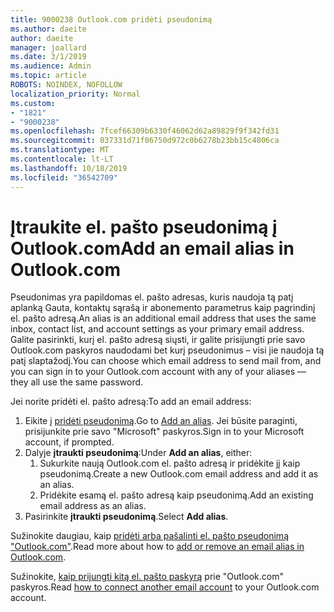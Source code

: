 ```yaml
---
title: 9000238 Outlook.com pridėti pseudonimą
ms.author: daeite
author: daeite
manager: joallard
ms.date: 3/1/2019
ms.audience: Admin
ms.topic: article
ROBOTS: NOINDEX, NOFOLLOW
localization_priority: Normal
ms.custom:
- "1821"
- "9000238"
ms.openlocfilehash: 7fcef66309b6330f46062d62a89829f9f342fd31
ms.sourcegitcommit: 037331d71f06750d972c0b6278b23bb15c4806ca
ms.translationtype: MT
ms.contentlocale: lt-LT
ms.lasthandoff: 10/18/2019
ms.locfileid: "36542709"
---
```

# <a name="add-an-email-alias-in-outlookcom"></a><span data-ttu-id="be7a4-102">Įtraukite el. pašto pseudonimą į Outlook.com</span><span class="sxs-lookup"><span data-stu-id="be7a4-102">Add an email alias in Outlook.com</span></span>

<span data-ttu-id="be7a4-103">Pseudonimas yra papildomas el. pašto adresas, kuris naudoja tą patį aplanką Gauta, kontaktų sąrašą ir abonemento parametrus kaip pagrindinį el. pašto adresą.</span><span class="sxs-lookup"><span data-stu-id="be7a4-103">An alias is an additional email address that uses the same inbox, contact list, and account settings as your primary email address.</span></span> <span data-ttu-id="be7a4-104">Galite pasirinkti, kurį el. pašto adresą siųsti, ir galite prisijungti prie savo Outlook.com paskyros naudodami bet kurį pseudonimus – visi jie naudoja tą patį slaptažodį.</span><span class="sxs-lookup"><span data-stu-id="be7a4-104">You can choose which email address to send mail from, and you can sign in to your Outlook.com account with any of your aliases — they all use the same password.</span></span>

<span data-ttu-id="be7a4-105">Jei norite pridėti el. pašto adresą:</span><span class="sxs-lookup"><span data-stu-id="be7a4-105">To add an email address:</span></span>

1. <span data-ttu-id="be7a4-106">Eikite į [pridėti pseudonimą](https://go.microsoft.com/fwlink/p/?linkid=864833).</span><span class="sxs-lookup"><span data-stu-id="be7a4-106">Go to [Add an alias](https://go.microsoft.com/fwlink/p/?linkid=864833).</span></span> <span data-ttu-id="be7a4-107">Jei būsite paraginti, prisijunkite prie savo "Microsoft" paskyros.</span><span class="sxs-lookup"><span data-stu-id="be7a4-107">Sign in to your Microsoft account, if prompted.</span></span>
2. <span data-ttu-id="be7a4-108">Dalyje **įtraukti pseudonimą**:</span><span class="sxs-lookup"><span data-stu-id="be7a4-108">Under **Add an alias**, either:</span></span>
    1. <span data-ttu-id="be7a4-109">Sukurkite naują Outlook.com el. pašto adresą ir pridėkite jį kaip pseudonimą.</span><span class="sxs-lookup"><span data-stu-id="be7a4-109">Create a new Outlook.com email address and add it as an alias.</span></span>
    2. <span data-ttu-id="be7a4-110">Pridėkite esamą el. pašto adresą kaip pseudonimą.</span><span class="sxs-lookup"><span data-stu-id="be7a4-110">Add an existing email address as an alias.</span></span>
3. <span data-ttu-id="be7a4-111">Pasirinkite **įtraukti pseudonimą**.</span><span class="sxs-lookup"><span data-stu-id="be7a4-111">Select **Add alias**.</span></span>

<span data-ttu-id="be7a4-112">Sužinokite daugiau, kaip [pridėti arba pašalinti el. pašto pseudonimą "Outlook.com"](https://support.office.com/article/459b1989-356d-40fa-a689-8f285b13f1f2?wt.mc_id=Office_Outlook_com_Alchemy).</span><span class="sxs-lookup"><span data-stu-id="be7a4-112">Read more about how to [add or remove an email alias in Outlook.com](https://support.office.com/article/459b1989-356d-40fa-a689-8f285b13f1f2?wt.mc_id=Office_Outlook_com_Alchemy).</span></span>  

<span data-ttu-id="be7a4-113">Sužinokite, [kaip prijungti kitą el. pašto paskyrą](https://support.office.com/article/c5224df4-5885-4e79-91ba-523aa743f0ba?wt.mc_id=Office_Outlook_com_Alchemy) prie "Outlook.com" paskyros.</span><span class="sxs-lookup"><span data-stu-id="be7a4-113">Read [how to connect another email account](https://support.office.com/article/c5224df4-5885-4e79-91ba-523aa743f0ba?wt.mc_id=Office_Outlook_com_Alchemy) to your Outlook.com account.</span></span>